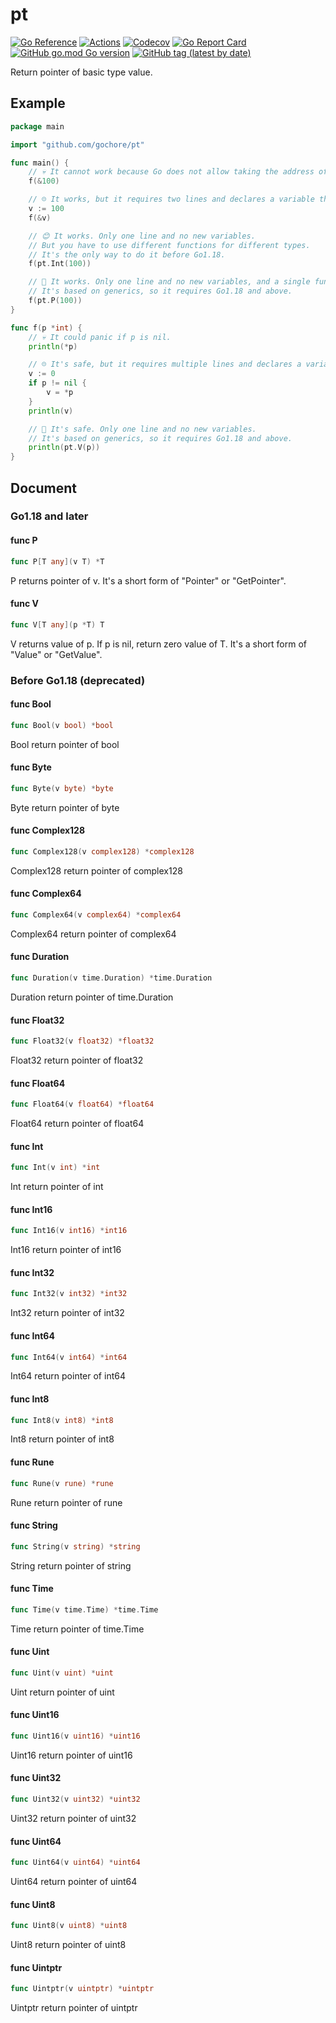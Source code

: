 # pt

[![Go Reference](https://pkg.go.dev/badge/github.com/gochore/pt.svg)](https://pkg.go.dev/github.com/gochore/pt)
[![Actions](https://github.com/gochore/pt/actions/workflows/test.yaml/badge.svg)](https://github.com/gochore/pt/actions)
[![Codecov](https://codecov.io/gh/gochore/pt/branch/master/graph/badge.svg)](https://codecov.io/gh/gochore/pt)
[![Go Report Card](https://goreportcard.com/badge/github.com/gochore/pt)](https://goreportcard.com/report/github.com/gochore/pt)
[![GitHub go.mod Go version](https://img.shields.io/github/go-mod/go-version/gochore/pt)](https://github.com/gochore/pt/blob/master/go.mod)
[![GitHub tag (latest by date)](https://img.shields.io/github/v/tag/gochore/pt)](https://github.com/gochore/pt/releases)

Return pointer of basic type value.

## Example

```go
package main

import "github.com/gochore/pt"

func main() {
	// 💀 It cannot work because Go does not allow taking the address of a constant or literal.
	f(&100)

	// ☹️ It works, but it requires two lines and declares a variable that could pollute the namespace.
	v := 100
	f(&v)

	// 😊 It works. Only one line and no new variables.
	// But you have to use different functions for different types.
	// It's the only way to do it before Go1.18.
	f(pt.Int(100))

	// 🤩 It works. Only one line and no new variables, and a single function for all types.
	// It's based on generics, so it requires Go1.18 and above.
	f(pt.P(100))
}

func f(p *int) {
	// 💀 It could panic if p is nil.
	println(*p)

	// ☹️ It's safe, but it requires multiple lines and declares a variable that could pollute the namespace.
	v := 0
	if p != nil {
		v = *p
	}
	println(v)

	// 🤩 It's safe. Only one line and no new variables.
	// It's based on generics, so it requires Go1.18 and above.
	println(pt.V(p))
}
```

## Document

### Go1.18 and later

#### func P

```go
func P[T any](v T) *T
```
P returns pointer of v.
It's a short form of "Pointer" or "GetPointer".

#### func V

```go
func V[T any](p *T) T
```
V returns value of p. If p is nil, return zero value of T.
It's a short form of "Value" or "GetValue".

### Before Go1.18 (deprecated)

#### func Bool

```go
func Bool(v bool) *bool
```
Bool return pointer of bool

#### func Byte

```go
func Byte(v byte) *byte
```
Byte return pointer of byte

#### func Complex128

```go
func Complex128(v complex128) *complex128
```
Complex128 return pointer of complex128

#### func Complex64

```go
func Complex64(v complex64) *complex64
```
Complex64 return pointer of complex64

#### func Duration

```go
func Duration(v time.Duration) *time.Duration
```
Duration return pointer of time.Duration

#### func Float32

```go
func Float32(v float32) *float32
```
Float32 return pointer of float32

#### func Float64

```go
func Float64(v float64) *float64
```
Float64 return pointer of float64

#### func Int

```go
func Int(v int) *int
```
Int return pointer of int

#### func Int16

```go
func Int16(v int16) *int16
```
Int16 return pointer of int16

#### func Int32

```go
func Int32(v int32) *int32
```
Int32 return pointer of int32

#### func Int64

```go
func Int64(v int64) *int64
```
Int64 return pointer of int64

#### func Int8

```go
func Int8(v int8) *int8
```
Int8 return pointer of int8

#### func Rune

```go
func Rune(v rune) *rune
```
Rune return pointer of rune

#### func String

```go
func String(v string) *string
```
String return pointer of string

#### func Time

```go
func Time(v time.Time) *time.Time
```
Time return pointer of time.Time

#### func Uint

```go
func Uint(v uint) *uint
```
Uint return pointer of uint

#### func Uint16

```go
func Uint16(v uint16) *uint16
```
Uint16 return pointer of uint16

#### func Uint32

```go
func Uint32(v uint32) *uint32
```
Uint32 return pointer of uint32

#### func Uint64

```go
func Uint64(v uint64) *uint64
```
Uint64 return pointer of uint64

#### func Uint8

```go
func Uint8(v uint8) *uint8
```
Uint8 return pointer of uint8

#### func Uintptr

```go
func Uintptr(v uintptr) *uintptr
```
Uintptr return pointer of uintptr
